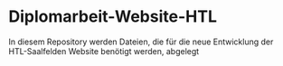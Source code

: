 # Diplomarbeit-Website-HTL
In diesem Repository werden Dateien, die für die neue Entwicklung der HTL-Saalfelden Website benötigt werden, abgelegt
